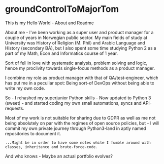 # groundControlToMajorTom
This is my Hello World - About and Readme

About me - 
  I've been working as a super user and product manager for a couple of years in Norwegian public sector.
  My main fields of study at University was History of Religion (M. Phil) and Arabic Language and History (secondary BA),
  but I also spent some time studying Python 2 as a part of my Math, Econ and Informatics course of 1 year.
  
  Sort of fell in love with systematic analysis, problem solving and logic, hence my proclivity towards single-focus methods as a product manager.
  
  I combine my role as product manager with that of QA/test-engineer, which has put me in a peculiar spot: Being sort-of DevOps without being able to write my own code.
  
  So - I rehashed my superjunior Python skills - Now updated to Python 3 (sweet) - and started coding my own small automations, syncs and API-requests.
  
  Most of my work is not suitable for sharing due to GDPR as well as me not being absolutely on par with the regimes of open source policies, but -
  I will commit my own private journey through Python3-land in aptly named repositories to document it.
  
    ...Might be in order to have some notes while I fumble around with classes, inheritance and brute-force-code.
  
  And who knows - Maybe an actual portfolio evolves?
